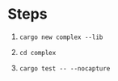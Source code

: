# Steps

1.  ```cargo new complex --lib```

2. ```cd complex```

3. ```cargo test -- --nocapture```
